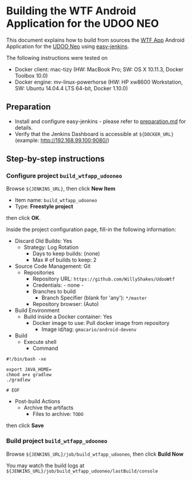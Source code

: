 # Building the WTF Android Application for the UDOO NEO

This document explains how to build from sources the [WTF App](https://github.com/WillyShakes/UdooWtf) Android Application for the [UDOO Neo](http://www.udoo.org/udoo-neo/) using [easy-jenkins](https://github.com/gmacario/easy-jenkins).

The following instructions were tested on

* Docker client: mac-tizy (HW: MacBook Pro; SW: OS X 10.11.3, Docker Toolbox 10.0)
* Docker engine: mv-linux-powerhorse (HW: HP xw8600 Workstation, SW: Ubuntu 14.04.4 LTS 64-bit, Docker 1.10.0)

## Preparation

* Install and configure easy-jenkins - please refer to [preparation.md](https://github.com/gmacario/easy-jenkins/blob/master/docs/preparation.md) for details.
* Verify that the Jenkins Dashboard is accessible at `${DOCKER_URL}` (example: http://192.168.99.100:9080/)

## Step-by-step instructions

### Configure project `build_wtfapp_udooneo`

Browse `${JENKINS_URL}`, then click **New Item**
  - Item name: `build_wtfapp_udooneo`
  - Type: **Freestyle project**

  then click **OK**.

Inside the project configuration page, fill-in the following information:
  - Discard Old Builds: Yes
    - Strategy: Log Rotation
      - Days to keep builds: (none)
      - Max # of builds to keep: 2
  - Source Code Management: Git
    - Repositories
      - Repository URL: `https://github.com/WillyShakes/UdooWtf`
      - Credentials: - none -
      - Branches to build
        - Branch Specifier (blank for 'any'): `*/master`
      - Repository browser: (Auto)
  - Build Environment
    - Build inside a Docker container: Yes
      - Docker image to use: Pull docker image from repository
        - Image id/tag: `gmacario/android-devenv`
  - Build
    - Execute shell
      - Command

```
#!/bin/bash -xe

export JAVA_HOME=
chmod a+x gradlew
./gradlew

# EOF
```
- Post-build Actions
    - Archive the artifacts
      - Files to archive: `TODO`

then click **Save**

### Build project `build_wtfapp_udooneo`

<!-- (2016-02-28 12:17 CET): Tested on dc7600-gm -->

Browse `${JENKINS_URL}/job/build_wtfapp_udooneo`, then click **Build Now**

You may watch the build logs at `${JENKINS_URL}/job/build_wtfapp_udooneo/lastBuild/console`

<!-- (2016-02-29 15:25 CET) http://mv-linux-powerhorse.solarma.it:9080/job/build_wtfapp_udooneo/lastBuild/consoleText -->

<!-- EOF -->
